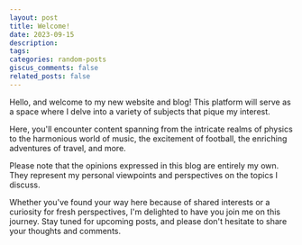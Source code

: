 ```yaml
---
layout: post
title: Welcome!
date: 2023-09-15
description:
tags: 
categories: random-posts
giscus_comments: false
related_posts: false
---
```

Hello, and welcome to my new website and blog! This platform will serve as a space where I delve into a variety of subjects that pique my interest.

Here, you'll encounter content spanning from the intricate realms of physics to the harmonious world of music, the excitement of football, the enriching adventures of travel, and more.

Please note that the opinions expressed in this blog are entirely my own. They represent my personal viewpoints and perspectives on the topics I discuss.

Whether you've found your way here because of shared interests or a curiosity for fresh perspectives, I'm delighted to have you join me on this journey. Stay tuned for upcoming posts, and please don't hesitate to share your thoughts and comments.